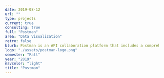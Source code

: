 ```yaml
---
date: 2019-08-12
url: ""
type: projects
current: true
consulting: true
full: "Postman"
area: "Data Visualization"
retro: false
blurb: Postman is an API collaboration platform that includes a comprehensive set of tools to support every stage of the API development life-cycle. We used Postman's new data visualization feature to create various visual representations of API responses.
logo: "./assets/postman-logo.png"
semester: "Fall"
year: "2019"
navcolor: "light"
title: "Postman"
---
```

